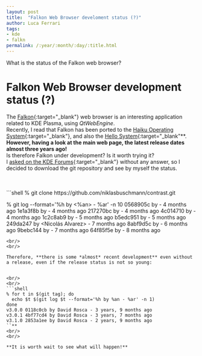 ```yaml
---
layout: post
title:  "Falkon Web Browser develoment status (?)"
author: Luca Ferrari
tags:
- kde
- falkn
permalink: /:year/:month/:day/:title.html
---
```

What is the status of the Falkon web browser?

# Falkon Web Browser development status (?)

The [Falkon](https://www.falkon.org/){:target="_blank"} web browser is an interesting application related to KDE Plasma, using *QtWebEngine*.
<br/>
Recently, I read that Falkon has been ported to the [Haiku Operating System](https://www.haiku-os.org/){:target="_blank"}, and also the [Hello System](https://github.com/helloSystem/hello){:target="_blank"**.
<br/>
**However, having a look at the main web page, the latest release dates almost three years ago!** 
<br/>
Is therefore Falkon under development? Is it worth trying it?
<br/>
I [asked on the KDE Forums](https://forum.kde.org/viewtopic.php?f=18&t=173380){:target="_blank"} without any answer, so I decided to download the git repository and see by myself the status.

<br/>
<br/>
```shell
% git clone https://github.com/niklasbuschmann/contrast.git

% git log --format='%h by <%an> - %ar' -n 10
0568905c by <l10n daemon script> - 4 months ago
1e1a3f8b by <l10n daemon script> - 4 months ago
217270bc by <l10n daemon script> - 4 months ago
4c014710 by <l10n daemon script> - 4 months ago
1c2c8ab9 by <l10n daemon script> - 5 months ago
b5edc951 by <l10n daemon script> - 5 months ago
249da247 by <Nicolás Alvarez> - 7 months ago
8abf9d5c by <l10n daemon script> - 6 months ago
9bebc144 by <Pino Toscano> - 7 months ago
64f85f5e by <Juraj Oravec> - 8 months ago

```
<br/>
<br/>

Therefore, **there is some *almost* recent development** even without a release, even if the release status is not so young:


<br/>
<br/>
```shell
% for t in $(git tag); do          
  echo $t $(git log $t --format='%h by %an - %ar' -n 1)
done
v3.0.0 0118c0cb by David Rosca - 3 years, 9 months ago
v3.0.1 4bf77cd4 by David Rosca - 3 years, 7 months ago
v3.1.0 2853a1ee by David Rosca - 2 years, 9 months ago
``**
<br/>
<br/>

**It is worth wait to see what will happen!** 
